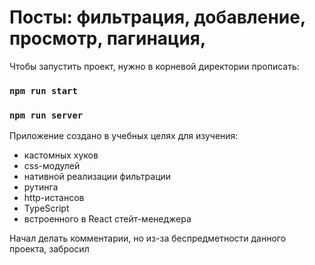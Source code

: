 # Посты: фильтрация, добавление, просмотр, пагинация,

Чтобы запустить проект, нужно в корневой директории прописать:

### `npm run start`
### `npm run server`

Приложение создано в учебных целях для изучения:
- кастомных хуков
- css-модулей
- нативной реализации фильтрации
- рутинга
- http-истансов
- TypeScript
- встроенного в React стейт-менеджера

Начал делать комментарии, но из-за беспредметности данного проекта, забросил